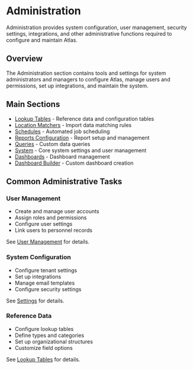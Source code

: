 # Administration

Administration provides system configuration, user management, security settings, integrations, and other administrative functions required to configure and maintain Atlas.

## Overview

The Administration section contains tools and settings for system administrators and managers to configure Atlas, manage users and permissions, set up integrations, and maintain the system.

## Main Sections

* [Lookup Tables](Lookup/Index.md) - Reference data and configuration tables
* [Location Matchers](LocationMatchers.md) - Import data matching rules
* [Schedules](Schedules/Index.md) - Automated job scheduling
* [Reports Configuration](Reports/Index.md) - Report setup and management
* [Queries](Queries.md) - Custom data queries
* [System](System/Index.md) - Core system settings and user management
* [Dashboards](Dashboards.md) - Dashboard management
* [Dashboard Builder](DashboardBuilder.md) - Custom dashboard creation

## Common Administrative Tasks

### User Management
* Create and manage user accounts
* Assign roles and permissions
* Configure user settings
* Link users to personnel records

See [User Management](../Web/admin/usermanagement.md) for details.

### System Configuration
* Configure tenant settings
* Set up integrations
* Manage email templates
* Configure security settings

See [Settings](../Web/admin/settings.md) for details.

### Reference Data
* Configure lookup tables
* Define types and categories
* Set up organizational structures
* Customize field options

See [Lookup Tables](Lookup/Index.md) for details.

